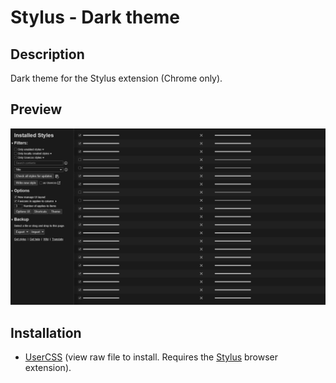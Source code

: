 # Stylus - Dark theme

## Description

Dark theme for the Stylus extension (Chrome only).

## Preview

![Preview](preview.png)

## Installation

- [UserCSS](./stylus-dark.user.css) (view raw file to install. Requires the [Stylus](https://github.com/openstyles/stylus#releases) browser extension).